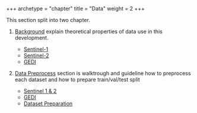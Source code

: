 +++
archetype = "chapter"
title = "Data"
weight = 2
+++

This section  split into two chapter.

1. [Background](/data/background/) explain theoretical properties  of data use in this development.
    - [Sentinel-1](/data/background/sentinel1/) 
    - [Sentinel-2](/data/background/sentinel2/) 
    - [GEDI](/data/background/gedi/)

2. [Data Preprocess](/data/preprocess/) section is walktrough and guideline how to preprocess each dataset and how to prepare train/val/test split 
    - [Sentinel 1 & 2](/data/preprocess/sen1sen2/)
    - [GEDI](/data/preprocess/gedi/)
    - [Dataset Preparation](/data/preprocess/dataset/)